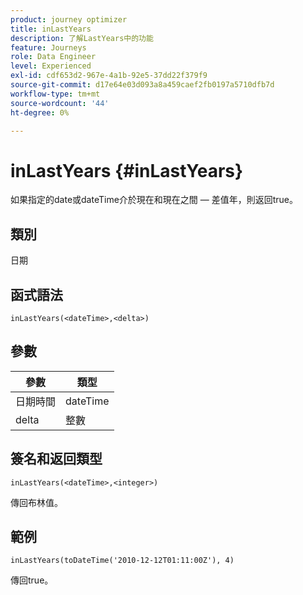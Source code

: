 ```yaml
---
product: journey optimizer
title: inLastYears
description: 了解LastYears中的功能
feature: Journeys
role: Data Engineer
level: Experienced
exl-id: cdf653d2-967e-4a1b-92e5-37dd22f379f9
source-git-commit: d17e64e03d093a8a459caef2fb0197a5710dfb7d
workflow-type: tm+mt
source-wordcount: '44'
ht-degree: 0%

---
```


# inLastYears {#inLastYears}

如果指定的date或dateTime介於現在和現在之間 — 差值年，則返回true。

## 類別

日期

## 函式語法

`inLastYears(<dateTime>,<delta>)`

## 參數

| 參數 | 類型 |
|-----------|------------------|
| 日期時間 | dateTime |
| delta | 整數 |

## 簽名和返回類型

`inLastYears(<dateTime>,<integer>)`

傳回布林值。

## 範例

`inLastYears(toDateTime('2010-12-12T01:11:00Z'), 4)`

傳回true。
